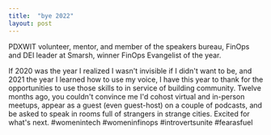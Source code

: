 ```yaml
---
title:  "bye 2022"
layout: post
---
```


PDXWIT volunteer, mentor, and member of the speakers bureau, FinOps and DEI leader at Smarsh, winner FinOps Evangelist of the year.

If 2020 was the year I realized I wasn't invisible if I didn't want to be, and 2021 the year I learned how to use my voice, I have this year to thank for the opportunities to use those skills to in service of building community. Twelve months ago, you couldn't convince me I'd cohost virtual and in-person meetups, appear as a guest (even guest-host) on a couple of podcasts, and be asked to speak in rooms full of strangers in strange cities. Excited for what's next. #womenintech #womeninfinops #introvertsunite #fearasfuel